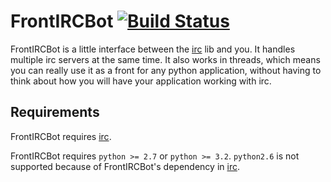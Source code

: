 FrontIRCBot [![Build Status][travis-build-status]][travis-repo]
===========

FrontIRCBot is a little interface between the [irc][pypi-irc] lib and you.
It handles multiple irc servers at the same time. It also works in threads, which means you can really use it as a front for any python application, without having to think about how you will have your application working with irc.


Requirements
------------

FrontIRCBot requires [irc][pypi-irc].

FrontIRCBot requires `python >= 2.7` or `python >= 3.2`.
`python2.6` is not supported because of FrontIRCBot's dependency in [irc][pypi-irc].





[travis-repo]: https://travis-ci.org/Niols/FrontIRCBot
[travis-build-status]: https://travis-ci.org/Niols/FrontIRCBot.svg?branch=master

[pypi-irc]: https://pypi.python.org/pypi/irc/12.1.4

